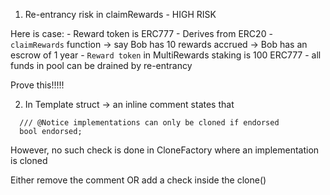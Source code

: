 1. Re-entrancy risk in claimRewards - HIGH RISK

Here is case: - Reward token is ERC777 - Derives from ERC20 - `claimRewards` function -> say Bob has 10 rewards accrued -> Bob has an escrow of 1 year - `Reward token` in MultiRewards staking is 100 ERC777 - all funds in pool can be drained by re-entrancy

Prove this!!!!!

2. In Template struct -> an inline comment states that

```
  /// @Notice implementations can only be cloned if endorsed
  bool endorsed;
```

However, no such check is done in CloneFactory where an implementation is cloned

Either remove the comment OR add a check inside the clone()
